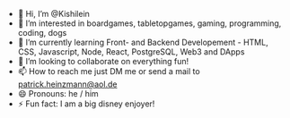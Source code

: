 - 👋 Hi, I’m @Kishilein
- 👀 I’m interested in boardgames, tabletopgames, gaming, programming, coding, dogs
- 🌱 I’m currently learning Front- and Backend Developement - HTML, CSS, Javascript, Node, React, PostgreSQL, Web3 and DApps
- 💞️ I’m looking to collaborate on everything fun!
- 📫 How to reach me just DM me or send a mail to patrick.heinzmann@aol.de
- 😄 Pronouns: he / him
- ⚡ Fun fact: I am a big disney enjoyer!

<!---
Kishilein/Kishilein is a ✨ special ✨ repository because its `README.md` (this file) appears on your GitHub profile.
You can click the Preview link to take a look at your changes.
--->
